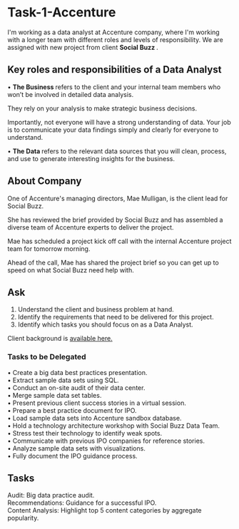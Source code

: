# Task-1-Accenture

I'm working as a data analyst at Accenture company, where I'm working with a longer team with different roles and levels of responsibility. We are assigned with new project from client <b> Social Buzz </b>. 

## Key roles and responsibilities of a Data Analyst
• <b> The Business </b> refers to the client and your internal team members who won’t be involved in detailed data analysis.   
  
They rely on your analysis to make strategic business decisions.   
  
Importantly, not everyone will have a strong understanding of data. Your job is to communicate your data findings simply and clearly for everyone to understand.   
 
• <b> The Data </b> refers to the relevant data sources that you will clean, process, and use to generate interesting insights for the business.

## About Company  
One of Accenture's managing directors, Mae Mulligan, is the client lead for Social Buzz.  

She has reviewed the brief provided by Social Buzz and has assembled a diverse team of Accenture experts to deliver the project.  

Mae has scheduled a project kick off call with the internal Accenture project team for tomorrow morning.  

Ahead of the call, Mae has shared the project brief so you can get up to speed on what Social Buzz need help with.  

## Ask
1. Understand the client and business problem at hand.
2. Identify the requirements that need to be delivered for this project.
3. Identify which tasks you should focus on as a Data Analyst.


Client background is [available here.](https://cdn.theforage.com/vinternships/companyassets/T6kdcdKSTfg2aotxT/MsAqi7SNLKw3C6LAr/1664296994014/Data_Analytics%20Client%20Brief.pdf)

### Tasks to be Delegated
• Create a big data best practices presentation.  
• Extract sample data sets using SQL.  
• Conduct an on-site audit of their data center.  
• Merge sample data set tables.  
• Present previous client success stories in a virtual session.  
• Prepare a best practice document for IPO.  
• Load sample data sets into Accenture sandbox database.  
• Hold a technology architecture workshop with Social Buzz Data Team.  
• Stress test their technology to identify weak spots.  
• Communicate with previous IPO companies for reference stories.  
• Analyze sample data sets with visualizations.  
• Fully document the IPO guidance process. 

## Tasks 
Audit: Big data practice audit.  
Recommendations: Guidance for a successful IPO.  
Content Analysis: Highlight top 5 content categories by aggregate popularity.  
 
